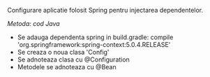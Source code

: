 <p>Configurare aplicatie folosit Spring pentru injectarea dependentelor.</p>
<i>Metoda: cod Java</i>

* Se adauga dependenta spring in build.gradle: compile 'org.springframework:spring-context:5.0.4.RELEASE'
* Se creaza o noua clasa 'Config'
* Se adnoteaza clasa cu @Configuration
* Metodele se adnoteaza cu @Bean